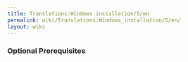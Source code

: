 ```yaml
---
title: Translations:Windows installation/5/en
permalink: wiki/Translations:Windows_installation/5/en/
layout: wiki
---
```


### Optional Prerequisites
